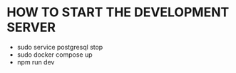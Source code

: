 # HOW TO START THE DEVELOPMENT SERVER

- sudo service postgresql stop
- sudo docker compose up
- npm run dev
